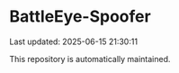 # BattleEye-Spoofer

Last updated: 2025-06-15 21:30:11

This repository is automatically maintained.
